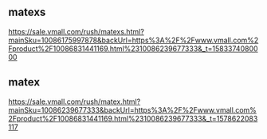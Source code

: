 ## matexs
https://sale.vmall.com/rush/matexs.html?mainSku=10086175997878&backUrl=https%3A%2F%2Fwww.vmall.com%2Fproduct%2F10086831441169.html%2310086239677333&_t=1583374080000

## matex

https://sale.vmall.com/rush/matex.html?mainSku=10086239677333&backUrl=https%3A%2F%2Fwww.vmall.com%2Fproduct%2F10086831441169.html%2310086239677333&_t=1578622083117
